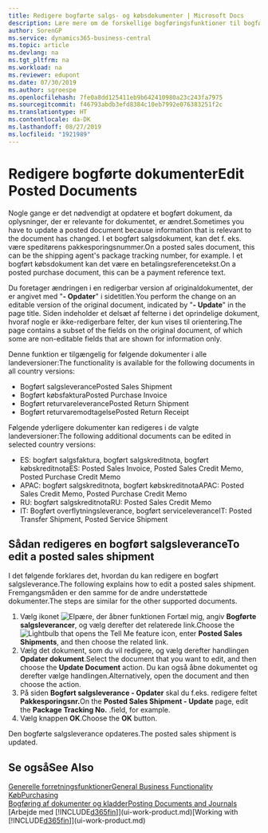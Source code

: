 ```yaml
---
title: Redigere bogførte salgs- og købsdokumenter | Microsoft Docs
description: Lære mere om de forskellige bogføringsfunktioner til bogføring af købsdokumenter, og hvordan du kan opdatere bogførte dokumenter.
author: SorenGP
ms.service: dynamics365-business-central
ms.topic: article
ms.devlang: na
ms.tgt_pltfrm: na
ms.workload: na
ms.reviewer: edupont
ms.date: 07/30/2019
ms.author: sgroespe
ms.openlocfilehash: 7fe0a8dd125411eb9b642410980a23c243fa7975
ms.sourcegitcommit: f46793abdb3efd8384c10eb7992e076383251f2c
ms.translationtype: HT
ms.contentlocale: da-DK
ms.lasthandoff: 08/27/2019
ms.locfileid: "1921989"
---
```

# <a name="edit-posted-documents"></a><span data-ttu-id="10760-103">Redigere bogførte dokumenter</span><span class="sxs-lookup"><span data-stu-id="10760-103">Edit Posted Documents</span></span>
<span data-ttu-id="10760-104">Nogle gange er det nødvendigt at opdatere et bogført dokument, da oplysninger, der er relevante for dokumentet, er ændret.</span><span class="sxs-lookup"><span data-stu-id="10760-104">Sometimes you have to update a posted document because information that is relevant to the document has changed.</span></span> <span data-ttu-id="10760-105">I et bogført salgsdokument, kan det f. eks. være speditørens pakkesporingsnummer.</span><span class="sxs-lookup"><span data-stu-id="10760-105">On a posted sales document, this can be the shipping agent's package tracking number, for example.</span></span> <span data-ttu-id="10760-106">I et bogført købsdokument kan det være en betalingsreferencetekst.</span><span class="sxs-lookup"><span data-stu-id="10760-106">On a posted purchase document, this can be a payment reference text.</span></span>

<span data-ttu-id="10760-107">Du foretager ændringen i en redigerbar version af originaldokumentet, der er angivet med "**- Opdater**" i sidetitlen.</span><span class="sxs-lookup"><span data-stu-id="10760-107">You perform the change on an editable version of the original document, indicated by "**- Update**" in the page title.</span></span> <span data-ttu-id="10760-108">Siden indeholder et delsæt af felterne i det oprindelige dokument, hvoraf nogle er ikke-redigerbare felter, der kun vises til orientering.</span><span class="sxs-lookup"><span data-stu-id="10760-108">The page contains a subset of the fields on the original document, of which some are non-editable fields that are shown for information only.</span></span>

<span data-ttu-id="10760-109">Denne funktion er tilgængelig for følgende dokumenter i alle landeversioner:</span><span class="sxs-lookup"><span data-stu-id="10760-109">The functionality is available for the following documents in all country versions:</span></span>
- <span data-ttu-id="10760-110">Bogført salgsleverance</span><span class="sxs-lookup"><span data-stu-id="10760-110">Posted Sales Shipment</span></span>
- <span data-ttu-id="10760-111">Bogført købsfaktura</span><span class="sxs-lookup"><span data-stu-id="10760-111">Posted Purchase Invoice</span></span>
- <span data-ttu-id="10760-112">Bogført returvareleverance</span><span class="sxs-lookup"><span data-stu-id="10760-112">Posted Return Shipment</span></span>
- <span data-ttu-id="10760-113">Bogført returvaremodtagelse</span><span class="sxs-lookup"><span data-stu-id="10760-113">Posted Return Receipt</span></span>

<span data-ttu-id="10760-114">Følgende yderligere dokumenter kan redigeres i de valgte landeversioner:</span><span class="sxs-lookup"><span data-stu-id="10760-114">The following additional documents can be edited in selected country versions:</span></span>
- <span data-ttu-id="10760-115">ES: bogført salgsfaktura, bogført salgskreditnota, bogført købskreditnota</span><span class="sxs-lookup"><span data-stu-id="10760-115">ES: Posted Sales Invoice, Posted Sales Credit Memo, Posted Purchase Credit Memo</span></span>
- <span data-ttu-id="10760-116">APAC: bogført salgskreditnota, bogført købskreditnota</span><span class="sxs-lookup"><span data-stu-id="10760-116">APAC: Posted Sales Credit Memo, Posted Purchase Credit Memo</span></span>
- <span data-ttu-id="10760-117">RU: bogført salgskreditnota</span><span class="sxs-lookup"><span data-stu-id="10760-117">RU: Posted Sales Credit Memo</span></span>
- <span data-ttu-id="10760-118">IT: Bogført overflytningsleverance, bogført serviceleverance</span><span class="sxs-lookup"><span data-stu-id="10760-118">IT: Posted Transfer Shipment, Posted Service Shipment</span></span>

## <a name="to-edit-a-posted-sales-shipment"></a><span data-ttu-id="10760-119">Sådan redigeres en bogført salgsleverance</span><span class="sxs-lookup"><span data-stu-id="10760-119">To edit a posted sales shipment</span></span>
<span data-ttu-id="10760-120">I det følgende forklares det, hvordan du kan redigere en bogført salgsleverance.</span><span class="sxs-lookup"><span data-stu-id="10760-120">The following explains how to edit a posted sales shipment.</span></span> <span data-ttu-id="10760-121">Fremgangsmåden er den samme for de andre understøttede dokumenter.</span><span class="sxs-lookup"><span data-stu-id="10760-121">The steps are similar for the other supported documents.</span></span>

1. <span data-ttu-id="10760-122">Vælg ikonet ![Elpære, der åbner funktionen Fortæl mig](media/ui-search/search_small.png "Fortæl mig, hvad du vil foretage dig"), angiv **Bogførte salgsleverancer**, og vælg derefter det relaterede link.</span><span class="sxs-lookup"><span data-stu-id="10760-122">Choose the ![Lightbulb that opens the Tell Me feature](media/ui-search/search_small.png "Tell me what you want to do") icon, enter **Posted Sales Shipments**, and then choose the related link.</span></span>
2. <span data-ttu-id="10760-123">Vælg det dokument, som du vil redigere, og vælg derefter handlingen **Opdater dokument**.</span><span class="sxs-lookup"><span data-stu-id="10760-123">Select the document that you want to edit, and then choose the **Update Document** action.</span></span> <span data-ttu-id="10760-124">Du kan også åbne dokumentet og derefter vælge handlingen.</span><span class="sxs-lookup"><span data-stu-id="10760-124">Alternatively, open the document and then choose the action.</span></span>
3. <span data-ttu-id="10760-125">På siden **Bogført salgsleverance - Opdater** skal du f.eks. redigere feltet **Pakkesporingsnr.**</span><span class="sxs-lookup"><span data-stu-id="10760-125">On the **Posted Sales Shipment - Update** page, edit the **Package Tracking No.**</span></span> <span data-ttu-id="10760-126">.</span><span class="sxs-lookup"><span data-stu-id="10760-126">field, for example.</span></span>
4. <span data-ttu-id="10760-127">Vælg knappen **OK**.</span><span class="sxs-lookup"><span data-stu-id="10760-127">Choose the **OK** button.</span></span>

<span data-ttu-id="10760-128">Den bogførte salgsleverance opdateres.</span><span class="sxs-lookup"><span data-stu-id="10760-128">The posted sales shipment is updated.</span></span>

## <a name="see-also"></a><span data-ttu-id="10760-129">Se også</span><span class="sxs-lookup"><span data-stu-id="10760-129">See Also</span></span>
[<span data-ttu-id="10760-130">Generelle forretningsfunktioner</span><span class="sxs-lookup"><span data-stu-id="10760-130">General Business Functionality</span></span>](ui-across-business-areas.md)  
[<span data-ttu-id="10760-131">Køb</span><span class="sxs-lookup"><span data-stu-id="10760-131">Purchasing</span></span>](purchasing-manage-purchasing.md)  
[<span data-ttu-id="10760-132">Bogføring af dokumenter og kladder</span><span class="sxs-lookup"><span data-stu-id="10760-132">Posting Documents and Journals</span></span>](ui-post-documents-journals.md)  
<span data-ttu-id="10760-133">[Arbejde med [!INCLUDE[d365fin](includes/d365fin_md.md)]](ui-work-product.md)</span><span class="sxs-lookup"><span data-stu-id="10760-133">[Working with [!INCLUDE[d365fin](includes/d365fin_md.md)]](ui-work-product.md)</span></span>
